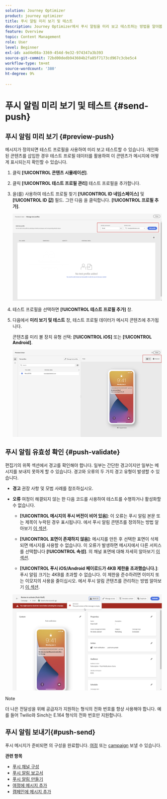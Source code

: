 ```yaml
---
solution: Journey Optimizer
product: journey optimizer
title: 푸시 알림 미리 보기 및 테스트
description: Journey Optimizer에서 푸시 알림을 미리 보고 테스트하는 방법을 알아봅니다
feature: Overview
topic: Content Management
role: User
level: Beginner
exl-id: aad4e08a-3369-454d-9e32-974347a3b393
source-git-commit: 72bd00dedb943604b2fa85f7173cd967c3cbe5c4
workflow-type: tm+mt
source-wordcount: '380'
ht-degree: 9%

---
```


# 푸시 알림 미리 보기 및 테스트 {#send-push}

## 푸시 알림 미리 보기 {#preview-push}

메시지가 정의되면 테스트 프로필을 사용하여 미리 보고 테스트할 수 있습니다. 개인화된 콘텐츠를 삽입한 경우 테스트 프로필 데이터를 활용하여 이 콘텐츠가 메시지에 어떻게 표시되는지 확인할 수 있습니다.

1. 클릭 **[!UICONTROL 콘텐츠 시뮬레이션]**.

1. 클릭 **[!UICONTROL 테스트 프로필 관리]** 테스트 프로필을 추가합니다.

1. 을(를) 사용하여 테스트 프로필 찾기 **[!UICONTROL ID 네임스페이스]** 및 **[!UICONTROL ID 값]** 필드. 그런 다음 을 클릭합니다. **[!UICONTROL 프로필 추가]**.

   ![](assets/push_preview_1.png)

1. 테스트 프로필을 선택하면 **[!UICONTROL 테스트 프로필 추가]** 창.

1. 다음에서 **미리 보기 및 테스트** 창, 테스트 프로필 데이터가 메시지 콘텐츠에 추가됩니다.

   콘텐츠를 미리 볼 장치 유형 선택: **[!UICONTROL iOS]** 또는 **[!UICONTROL Android]**.

   ![](assets/push_preview_3.png)

## 푸시 알림 유효성 확인 {#push-validate}


편집기의 위쪽 섹션에서 경고를 확인해야 합니다. 일부는 간단한 경고이지만 일부는 메시지를 보내지 못하게 할 수 있습니다. 경고와 오류의 두 가지 경고 유형이 발생할 수 있습니다.

* **경고** 권장 사항 및 모범 사례를 참조하십시오.

* **오류** 여정이 해결되지 않는 한 다음 코드를 사용하여 테스트를 수행하거나 활성화할 수 없습니다.

   * **[!UICONTROL 메시지의 푸시 버전이 비어 있음]**: 이 오류는 푸시 알림 본문 또는 제목이 누락된 경우 표시됩니다. 에서 푸시 알림 콘텐츠를 정의하는 방법 알아보기 [이 섹션](create-push.md).

   * **[!UICONTROL 표면이 존재하지 않음]**: 메시지를 만든 후 선택한 표면이 삭제되면 메시지를 사용할 수 없습니다. 이 오류가 발생하면 메시지에서 다른 서피스를 선택합니다 **[!UICONTROL 속성]**. 의 채널 표면에 대해 자세히 알아보기 [이 섹션](../configuration/channel-surfaces.md).

   * **[!UICONTROL 푸시 iOS/Android 페이로드가 4KB 제한을 초과했습니다.]**: 푸시 알림 크기는 4KB를 초과할 수 없습니다. 이 제한을 준수하려면 이미지 또는 이모지의 사용을 줄이십시오. 에서 푸시 알림 콘텐츠를 관리하는 방법 알아보기 [이 섹션](../push/create-push.md).

  ![](assets/push_alert.png)


>[!NOTE]
>
> 더 나은 전달성을 위해 공급자가 지원하는 형식의 전화 번호를 항상 사용해야 합니다. 예를 들어 Twilio와 Sinch는 E.164 형식의 전화 번호만 지원합니다.

## 푸시 알림 보내기{#push-send}

푸시 메시지가 준비되면 의 구성을 완료합니다. [여정](../building-journeys/journey-gs.md) 또는 [campaign](../campaigns/create-campaign.md) 보낼 수 있습니다.

**관련 항목**

* [푸시 채널 구성](push-configuration.md)
* [푸시 알림 보고서](../reports/journey-global-report.md#push-global)
* [푸시 알림 만들기](create-push.md)
* [여정에 메시지 추가](../building-journeys/journeys-message.md)
* [캠페인에 메시지 추가](../campaigns/create-campaign.md)

